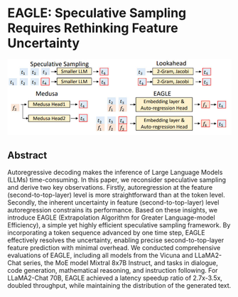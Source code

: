 # EAGLE: Speculative Sampling Requires Rethinking Feature Uncertainty

![](./eagle.jpg)

## Abstract

Autoregressive decoding makes the inference of Large Language Models (LLMs)
time-consuming. In this paper, we reconsider speculative sampling and derive
two key observations. Firstly, autoregression at the feature
(second-to-top-layer) level is more straightforward than at the token level.
Secondly, the inherent uncertainty in feature (second-to-top-layer) level
autoregression constrains its performance. Based on these insights, we
introduce EAGLE (Extrapolation Algorithm for Greater Language-model
Efficiency), a simple yet highly efficient speculative sampling framework. By
incorporating a token sequence advanced by one time step, EAGLE effectively
resolves the uncertainty, enabling precise second-to-top-layer feature
prediction with minimal overhead. We conducted comprehensive evaluations of
EAGLE, including all models from the Vicuna and LLaMA2-Chat series, the MoE
model Mixtral 8x7B Instruct, and tasks in dialogue, code generation,
mathematical reasoning, and instruction following. For LLaMA2-Chat 70B, EAGLE
achieved a latency speedup ratio of 2.7x-3.5x, doubled throughput, while
maintaining the distribution of the generated text.
